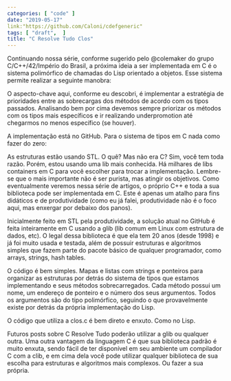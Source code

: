 ```yaml
---
categories: [ "code" ]
date: "2019-05-17"
link:"https://github.com/Caloni/cdefgeneric"
tags: [ "draft",  ]
title: "C Resolve Tudo Clos"
---
```

Continuando nossa série, conforme sugerido pelo @colemaker do grupo C/C++/42/Império do Brasil, a próxima ideia a ser implementada em C é o sistema polimórfico de chamadas do Lisp orientado a objetos. Esse sistema permite realizar a seguinte manobra:


O aspecto-chave aqui, conforme eu descobri, é implementar a estratégia de prioridades entre as sobrecargas dos métodos de acordo com os tipos passados. Analisando bem por cima devemos sempre priorizar os métodos com os tipos mais específicos e ir realizando underpromotion até chegarmos no menos específico (se houver).

A implementação está no GitHub. Para o sistema de tipos em C nada como fazer do zero:


As estruturas estão usando STL. O quê? Mas não era C? Sim, você tem toda razão. Porém, estou usando uma lib mais conhecida. Há milhares de libs containers em C para você escolher para trocar a implementação. Lembre-se que o mais importante não é ser purista, mas atingir os objetivos. Como eventualmente veremos nessa série de artigos, o próprio C++ e toda a sua biblioteca pode ser implementada em C. Este é apenas um atalho para fins didáticos e de produtividade (como eu já falei, produtividade não é o foco aqui, mas enxergar por debaixo dos panos).

Inicialmente feito em STL pela produtividade, a solução atual no GitHub é feita inteiramente em C usando a glib (lib comum em Linux com estrutura de dados, etc). O legal dessa biblioteca é que ela tem 20 anos (desde 1998) e já foi muito usada e testada, além de possuir estruturas e algoritmos simples que fazem parte do pacote básico de qualquer programador, como arrays, strings, hash tables.


O código é bem simples. Mapas e listas com strings e ponteiros para organizar as estruturas por detrás do sistema de tipos que estamos implementando e seus métodos sobrecarregados. Cada método possui um nome, um endereço de ponteiro e o número dos seus argumentos. Todos os argumentos são do tipo polimórfico, seguindo o que provavelmente existe por detrás da própria implementação do Lisp.

O código que utiliza a clos.c é bem direto e enxuto. Como no Lisp.


Futuros posts sobre C Resolve Tudo poderão utilizar a glib ou qualquer outra. Uma outra vantagem da linguagem C é que sua biblioteca padrão é muito enxuta, sendo fácil de ter disponível em seu ambiente um compilador C com a clib, e em cima dela você pode utilizar qualquer biblioteca de sua escolha para estruturas e algoritmos mais complexos. Ou fazer a sua própria.
